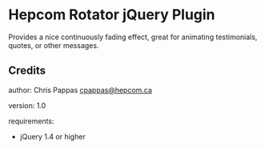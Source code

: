 Hepcom Rotator jQuery Plugin
============================

Provides a nice continuously fading effect, great for animating testimonials, quotes, or other messages.


Credits
-------

author: Chris Pappas cpappas@hepcom.ca

version: 1.0

requirements:

* jQuery 1.4 or higher


